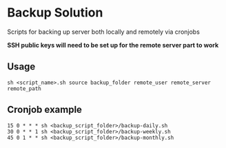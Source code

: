 # Backup Solution

Scripts for backing up server both locally and remotely via cronjobs

**SSH public keys will need to be set up for the remote server part to work**


## Usage

    sh <script_name>.sh source backup_folder remote_user remote_server remote_path

## Cronjob example

    15 0 * * * sh <backup_script_folder>/backup-daily.sh 
    30 0 * * 1 sh <backup_script_folder>/backup-weekly.sh      
    45 0 1 * * sh <backup_script_folder>/backup-monthly.sh